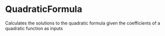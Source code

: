 # QuadraticFormula
Calculates the solutions to the quadratic formula given the coefficients of a quadratic function as inputs
